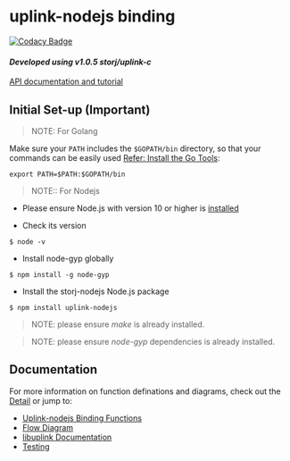 # <b>uplink-nodejs binding</b>

[![Codacy Badge](https://api.codacy.com/project/badge/Grade/6acbf8b6d3dc42e98a30df0324334ca2)](https://app.codacy.com/gh/storj-thirdparty/uplink-nodejs?utm_source=github.com&utm_medium=referral&utm_content=storj-thirdparty/uplink-nodejs&utm_campaign=Badge_Grade_Dashboard)

#### *Developed using v1.0.5 storj/uplink-c*

[API documentation and tutorial](https://storj-thirdparty.github.io/uplink-nodejs/#/)

## <b>Initial Set-up (Important)</b>

>NOTE: For Golang

Make sure your `PATH` includes the `$GOPATH/bin` directory, so that your commands can be easily used [Refer: Install the Go Tools](https://golang.org/doc/install):
```
export PATH=$PATH:$GOPATH/bin
```

>NOTE:: For Nodejs 

* Please ensure Node.js with version 10 or higher is [installed](https://nodejs.org/en/download/)

* Check its version
```
$ node -v
```
* Install node-gyp globally
```
$ npm install -g node-gyp
```
* Install the storj-nodejs Node.js package
```
$ npm install uplink-nodejs
```

>NOTE:  please ensure *make* is already installed.

>NOTE:  please ensure *node-gyp* dependencies is already installed.



## <b>Documentation</b>
For more information on function definations and diagrams, check out the [Detail](//github.com/storj-thirdparty/uplink-nodejs/wiki/Home) or jump to:
* [Uplink-nodejs Binding Functions](//github.com/storj-thirdparty/uplink-nodejs/wiki/#binding-functions)
* [Flow Diagram](//github.com/storj-thirdparty/uplink-nodejs/wiki/#flow-diagram)
* [libuplink Documentation](https://godoc.org/storj.io/uplink)
* [Testing](//github.com/storj-thirdparty/uplink-nodejs/wiki/#testing)

